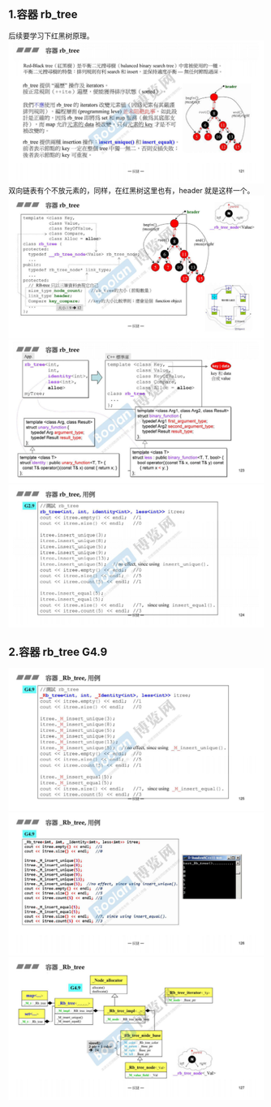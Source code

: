 ## 1.容器 rb_tree
后续要学习下红黑树原理。
![](attachments/20.1.1RB-tree深度探索.jpg)
双向链表有个不放元素的，同样，在红黑树这里也有，header 就是这样一个。
![](attachments/20.1.2RB-tree深度探索.jpg)
![](attachments/20.1.3RB-tree深度探索.jpg)
![](attachments/20.1.4RB-tree深度探索.jpg)
  
## 2.容器 rb_tree G4.9
![](attachments/20.2.1RB-tree深度探索.jpg)
![](attachments/20.2.2RB-tree深度探索.jpg)
![](attachments/20.2.3RB-tree深度探索.jpg)
